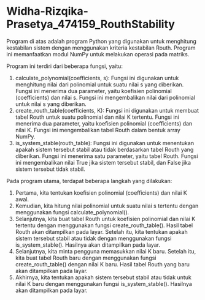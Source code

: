 # Widha-Rizqika-Prasetya_474159_RouthStability

Program di atas adalah program Python yang digunakan untuk menghitung kestabilan sistem dengan menggunakan kriteria kestabilan Routh. Program ini memanfaatkan modul NumPy untuk melakukan operasi pada matriks.

Program ini terdiri dari beberapa fungsi, yaitu:

1. calculate_polynomial(coefficients, s): Fungsi ini digunakan untuk menghitung nilai dari polinomial untuk suatu nilai s yang diberikan. Fungsi ini menerima dua parameter, yaitu koefisien polinomial (coefficients) dan nilai s. Fungsi ini mengembalikan nilai dari polinomial untuk nilai s yang diberikan.
2. create_routh_table(coefficients, K): Fungsi ini digunakan untuk membuat tabel Routh untuk suatu polinomial dan nilai K tertentu. Fungsi ini menerima dua parameter, yaitu koefisien polinomial (coefficients) dan nilai K. Fungsi ini mengembalikan tabel Routh dalam bentuk array NumPy.
3. is_system_stable(routh_table): Fungsi ini digunakan untuk menentukan apakah sistem tersebut stabil atau tidak berdasarkan tabel Routh yang diberikan. Fungsi ini menerima satu parameter, yaitu tabel Routh. Fungsi ini mengembalikan nilai True jika sistem tersebut stabil, dan False jika sistem tersebut tidak stabil. 

Pada program utama, terdapat beberapa langkah yang dilakukan:

1. Pertama, kita tentukan koefisien polinomial (coefficients) dan nilai K awal.
2. Kemudian, kita hitung nilai polinomial untuk suatu nilai s tertentu dengan menggunakan fungsi calculate_polynomial().
3. Selanjutnya, kita buat tabel Routh untuk koefisien polinomial dan nilai K tertentu dengan menggunakan fungsi create_routh_table(). Hasil tabel Routh akan ditampilkan pada layar.
Setelah itu, kita tentukan apakah sistem tersebut stabil atau tidak dengan menggunakan fungsi is_system_stable(). Hasilnya akan ditampilkan pada layar.
4. Selanjutnya, kita minta pengguna memasukkan nilai K baru. Setelah itu, kita buat tabel Routh baru dengan menggunakan fungsi create_routh_table() dengan nilai K baru. Hasil tabel Routh yang baru akan ditampilkan pada layar.
5. Akhirnya, kita tentukan apakah sistem tersebut stabil atau tidak untuk nilai K baru dengan menggunakan fungsi is_system_stable(). Hasilnya akan ditampilkan pada layar.